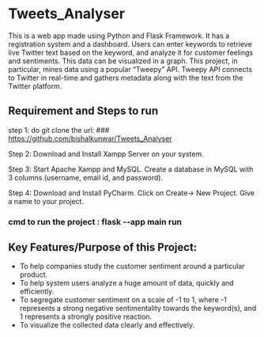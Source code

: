 # Tweets_Analyser

This is a web app made using Python and Flask Framework. It has a registration system and a dashboard. Users can enter keywords to retrieve live Twitter text based on the keyword, and analyze it for customer feelings and sentiments. This data can be visualized in a graph. This project, in particular, mines data using a popular “Tweepy” API. Tweepy API connects to Twitter in real-time and gathers metadata along with the text from the Twitter platform.

## Requirement and Steps to run
step 1: do git clone the url: ### https://github.com/bishalkunwar/Tweets_Analyser

Step 2: Download and Install Xampp Server on your system.

Step 3: Start Apache Xampp and MySQL. Create a database in MySQL with 3 columns (username, email id, and password).

Step 4: Download and Install PyCharm. Click on Create-> New Project. Give a name to your project. 

### cmd to run the project : flask --app main run

## Key Features/Purpose of this Project:
- To help companies study the customer sentiment around a particular product.
- To help system users analyze a huge amount of data, quickly and efficiently.
- To segregate customer sentiment on a scale of -1 to 1, where -1 represents a strong negative sentimentality towards the keyword(s), and 1 represents a strongly   positive reaction.
- To visualize the collected data clearly and effectively.
